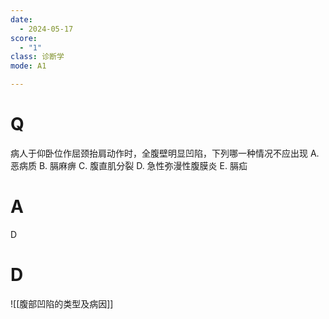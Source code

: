 ```yaml
---
date:
  - 2024-05-17
score:
  - "1"
class: 诊断学
mode: A1

---
```

# Q
病人于仰卧位作屈颈抬肩动作时，全腹壁明显凹陷，下列哪一种情况不应出现
A. 恶病质 
B. 膈麻痹 
C. 腹直肌分裂
D. 急性弥漫性腹膜炎 
E. 膈疝

# A

D


# D
![[腹部凹陷的类型及病因]]